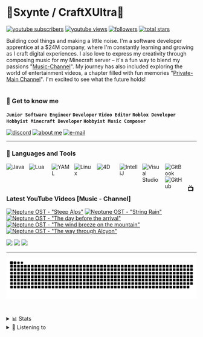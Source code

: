 # 🌌Sxynte / CraftXUltra🌌

   <p align="left">
      <a href="https://www.youtube.com/@craftxultra?sub_confirmation=1">
         <img alt="youtube subscribers" title="My Subscribers" src="https://img.shields.io/youtube/channel/subscribers/UCtCm8nCi0T_1BNO_MxBSZDA?style=for-the-badge&logo=youtube&logoSize=auto&labelColor=%23ad4734"/></a> 
      <a href="https://www.youtube.com/@craftxultra">
         <img alt="youtube views" title="My YouTube Views" src="https://custom-icon-badges.demolab.com/youtube/channel/views/UCtCm8nCi0T_1BNO_MxBSZDA?style=for-the-badge&logo=eye&logoColor=white&logoSize=auto&labelColor=%23f5c842&color=ffe944"/></a> 
      <a href="https://github.com/Sxynte?tab=followers">
         <img alt="followers" title="Follow me on Github" src="https://img.shields.io/github/followers/Sxynte?style=for-the-badge&logo=github&logoSize=auto&labelColor=007ec6&color=00a2ff"/></a>
      <a href="https://github.com/Sxynte?tab=repositories&sort=stargazers">
         <img alt="total stars" title="Total stars on GitHub" src="https://custom-icon-badges.demolab.com/github/stars/Sxynte?style=for-the-badge&logo=star&labelColor=488207&color=55960c"/></a>
   </p>

Building cool things and making a little noise. I'm a software developer apprentice at a $24M company, where I'm constantly learning and growing as I craft digital experiences.  I also love to express my creativity through composing music for my Minecraft server – it's a fun way to blend my passions "[Music-Channel][youtube2]".  My journey has also included exploring the world of entertainment videos, a chapter filled with fun memories "[Private-Main Channel][youtube]".  I'm excited to see what the future holds!

# 

### 🧠 Get to know me

**`Junior Software Engineer`** **`Developer`** **`Video Editor`** **`Roblox Developer`** **`Hobbyist Minecraft Developer`** **`Hobbyist Music Composer`**

   <p align="left">
      <a href="https://dsc.gg/neptune-net">
         <img alt="discord" title="Join the Community" src="https://img.shields.io/badge/Discord-Join%20Now-brightgreen?style=for-the-badge&logo=Discord&logoSize=auto&labelColor=3c45a5&color=5764f1&link=https%3A%2F%2Fdsc.gg%2Fneptune-net"/></a>
      <a href="https://e-z.bio/syntetv">
         <img alt="about me" title="Biography - Socials" src="https://custom-icon-badges.demolab.com/badge/Biography-Read%20Me-brightgreen?style=for-the-badge&logo=logs&logoSize=auto&labelColor=084133&color=128e6f&logoColor=fef8e7"/></a>
           <a href="mailto:business@nt-neptune.de">
         <img alt="e-mail" title="Write me an E-Mail" src="https://img.shields.io/badge/E--Mail-Get%20in%20contact-brightgreen?style=for-the-badge&logo=Gmail&logoColor=fef8e7&logoSize=auto&labelColor=9d2d23&color=%23EA4335"/></a>
   </p>
   
---

### 🧰 Languages and Tools
<img align="left" alt="Java" width="50px" style="padding-right:10px;" src="https://cdn.jsdelivr.net/gh/devicons/devicon@latest/icons/java/java-original.svg"/>
<img align="left" alt="Lua" width="50px" style="padding-right:10px;" src="https://cdn.jsdelivr.net/gh/devicons/devicon@latest/icons/lua/lua-plain.svg" />
<img align="left" alt="YAML" width="50px" style="padding-right:10px;" src="https://cdn.jsdelivr.net/gh/devicons/devicon@latest/icons/yaml/yaml-plain.svg" />
<img align="left" alt="Linux" width="50px" style="padding-right:10px;" src="https://cdn.jsdelivr.net/gh/devicons/devicon/icons/linux/linux-original.svg" />
<img align="left" alt="4D" width="50px" style="padding-right:10px;" src="https://yt3.googleusercontent.com/ytc/AIdro_nZX71KUAHdeQ0PDnYeWymu39S3kiROcyLJnmFbdln89lc=s900-c-k-c0x00ffffff-no-rj" />
<img align="left" alt="IntelliJ" width="50px" style="padding-right:10px;" src="https://cdn.jsdelivr.net/gh/devicons/devicon@latest/icons/intellij/intellij-original.svg" />
<img align="left" alt="Visual Studio" width="50px" style="padding-right:10px;" src="https://cdn.jsdelivr.net/gh/devicons/devicon@latest/icons/visualstudio/visualstudio-original.svg" />
<img align="left" alt="GitBook" width="50px" style="padding-right:10px;" src="https://cdn.jsdelivr.net/gh/devicons/devicon@latest/icons/gitbook/gitbook-original.svg" />
<img align="left" alt="GitHub" width="50px" style="padding-right:10px;" src="https://cdn.jsdelivr.net/gh/devicons/devicon@latest/icons/github/github-original.svg" />
<br />

#

### 📺 Latest YouTube Videos [Music - Channel]

<!-- BEGIN YOUTUBE-CARDS -->
[![Neptune OST - "Steep Alps"](https://ytcards.demolab.com/?id=u6tHtPzbZOU&title=Neptune+OST+-+%22Steep+Alps%22&lang=de&timestamp=1732017564&background_color=%230d1117&title_color=%23ffffff&stats_color=%23dedede&max_title_lines=1&width=250&border_radius=5&duration=193 "Neptune OST - \"Steep Alps\"")](https://www.youtube.com/watch?v=u6tHtPzbZOU)
[![Neptune OST - "String Rain"](https://ytcards.demolab.com/?id=mdEuxg8leMA&title=Neptune+OST+-+%22String+Rain%22&lang=de&timestamp=1731932073&background_color=%230d1117&title_color=%23ffffff&stats_color=%23dedede&max_title_lines=1&width=250&border_radius=5&duration=134 "Neptune OST - \"String Rain\"")](https://www.youtube.com/watch?v=mdEuxg8leMA)
[![Neptune OST - "The day before the arrival"](https://ytcards.demolab.com/?id=maATEHUUn-w&title=Neptune+OST+-+%22The+day+before+the+arrival%22&lang=de&timestamp=1731665108&background_color=%230d1117&title_color=%23ffffff&stats_color=%23dedede&max_title_lines=1&width=250&border_radius=5&duration=133 "Neptune OST - \"The day before the arrival\"")](https://www.youtube.com/watch?v=maATEHUUn-w)
[![Neptune OST - "The wind breeze on the mountain"](https://ytcards.demolab.com/?id=e16tBGSPJdk&title=Neptune+OST+-+%22The+wind+breeze+on+the+mountain%22&lang=de&timestamp=1708460253&background_color=%230d1117&title_color=%23ffffff&stats_color=%23dedede&max_title_lines=1&width=250&border_radius=5&duration=101 "Neptune OST - \"The wind breeze on the mountain\"")](https://www.youtube.com/watch?v=e16tBGSPJdk)
[![Neptune OST - "The way through Alcyon"](https://ytcards.demolab.com/?id=ATeu26C0ey4&title=Neptune+OST+-+%22The+way+through+Alcyon%22&lang=de&timestamp=1708377103&background_color=%230d1117&title_color=%23ffffff&stats_color=%23dedede&max_title_lines=1&width=250&border_radius=5&duration=65 "Neptune OST - \"The way through Alcyon\"")](https://www.youtube.com/watch?v=ATeu26C0ey4)
<!-- END YOUTUBE-CARDS -->

[<img src="https://custom-icon-badges.demolab.com/badge/-Main%20Channel-red?style=for-the-badge&logo=video&logoColor=white"/>](https://www.youtube.com/c/@craftxultra?sub_confirmation=1)
[<img src="https://custom-icon-badges.demolab.com/badge/-Second%20Channel-red?style=for-the-badge&logo=video&logoColor=white"/>](https://www.youtube.com/@craftxclips?sub_confirmation=1)
[<img src="https://custom-icon-badges.demolab.com/badge/-Music%20Channel-red?style=for-the-badge&logo=video&logoColor=white"/>](https://www.youtube.com/@DE_Neptune?sub_confirmation=1)

---

<picture>
  <source media="(prefers-color-scheme: dark)" srcset="https://raw.githubusercontent.com/Sxynte/Sxynte/output/github-snake-dark.svg" />
  <source media="(prefers-color-scheme: light)" srcset="https://raw.githubusercontent.com/Sxynte/Sxynte/output/github-snake.svg" />
  <img alt="github-snake" src="https://raw.githubusercontent.com/Sxynte/Sxynte/output/github-snake.svg" />
</picture>

# 

<details>
<summary>📊 Stats</summary>

### 📊 GitHub Stats
![Sxynte's GitHub stats](https://github-readme-stats.vercel.app/api?username=Sxynte&show_icons=true&theme=dark)
[![GitHub Streak](https://github-readme-streak-zeta.vercel.app?user=Sxynte&theme=dark&exclude_days=Sun)](https://git.io/streak-stats)
![](https://github-readme-stats.vercel.app/api/top-langs/?username=Sxynte&theme=dark&hide_border=false&include_all_commits=true&count_private=true&layout=compact)

<b>Note:</b> Top Languages does not indicate the user's skill level or anything like that; it's a GitHub metric to determine which languages have the most code on GitHub.

### 🔝 Top Contributed Repo
![](https://github-contributor-stats.vercel.app/api?username=Sxynte&limit=5&theme=dark&combine_all_yearly_contributions=true)

</details>

<details>
<summary>🎵 Listening to</summary>

### 🎵 Currently listening

[![Spotify](https://novatorem-gold-two.vercel.app/api/spotify)](https://open.spotify.com/user/tommynguyen4c)

<b>Note:</b> Press F5 to refresh :) If you want the Spotify integration, check this awesome repository [Credits][credits].

</details>

<!--### 🥇 My Recent activity-->

<!--START_SECTION:activity-->


<!--
<details>

<summary>📊 GitHub Stats</summary>

![](https://github-readme-stats.vercel.app/api?username=Sxynte&theme=dark&hide_border=false&include_all_commits=true&count_private=true)<br/>
![](https://github-readme-streak-stats.herokuapp.com/?user=Sxynte&theme=dark&hide_border=false)<br/>
![](https://github-readme-stats.vercel.app/api/top-langs/?username=Sxynte&theme=dark&hide_border=false&include_all_commits=true&count_private=true&layout=compact)

![Top Langs](https://github-readme-stats.vercel.app/api/top-langs/?username=Sxynte&theme=dark&layout=compact)

</details>

### 🔝 Top Contributed Repo
![](https://github-contributor-stats.vercel.app/api?username=Sxynte&limit=5&theme=dark&combine_all_yearly_contributions=true)

## 🏆 GitHub Trophies
![](https://github-profile-trophy.vercel.app/?username=Sxynte&theme=dark&no-frame=false&no-bg=true&margin-w=4)

-->

<!--
<details>
 <summary><h3>👨‍💻 Things about me</h3></summary>
-->
[website]: https://e-z.bio/syntetv
[youtube]: https://youtube.com/@craftxultra
[youtube2]: https://www.youtube.com/@DE_Neptune
[credits]: https://github.com/novatorem/novatorem

